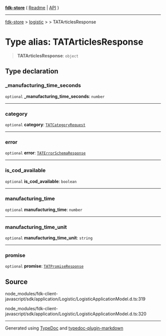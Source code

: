 [**fdk-store**](../../../README.md) ( [Readme](../../../README.md) \| [API](../../../API.md) )

---

[fdk-store](../../../API.md) > [logistic](../../README.md) > [<internal>](../README.md) > TATArticlesResponse

# Type alias: TATArticlesResponse

> **TATArticlesResponse**: `object`

## Type declaration

### \_manufacturing_time_seconds

`optional` **\_manufacturing_time_seconds**: `number`

---

### category

`optional` **category**: [`TATCategoryRequest`](type-alias.TATCategoryRequest.md)

---

### error

`optional` **error**: [`TATErrorSchemaResponse`](type-alias.TATErrorSchemaResponse.md)

---

### is_cod_available

`optional` **is_cod_available**: `boolean`

---

### manufacturing_time

`optional` **manufacturing_time**: `number`

---

### manufacturing_time_unit

`optional` **manufacturing_time_unit**: `string`

---

### promise

`optional` **promise**: [`TATPromiseResponse`](type-alias.TATPromiseResponse.md)

## Source

node_modules/fdk-client-javascript/sdk/application/Logistic/LogisticApplicationModel.d.ts:319

node_modules/fdk-client-javascript/sdk/application/Logistic/LogisticApplicationModel.d.ts:320

---

Generated using [TypeDoc](https://typedoc.org/) and [typedoc-plugin-markdown](https://www.npmjs.com/package/typedoc-plugin-markdown)
